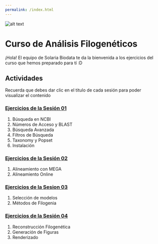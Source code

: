 ```yaml
---
permalink: /index.html
---
```

![alt text](https://solariabiodata.com.mx/wp-content/uploads/2021/07/logo_red.png "Soluciones de Siguiente Generación")
# Curso de Análisis Filogenéticos

¡Hola! El equipo de Solaria Biodata te da la bienvenida a los ejercicios del curso que hemos preparado para tí :D
## Actividades
Recuerda que debes dar clic en el titulo de cada sesión para poder visualizar el contenido
### [Ejercicios de la Sesión 01](./sesion01)
1. Búsqueda en NCBI
2. Números de Acceso y BLAST
3. Búsqueda Avanzada
4. Filtros de Búsqueda
5. Taxonomy y Popset
6. Instalación 
### [Ejercicios de la Sesión 02](./sesion02)
1. Alineamiento con MEGA
2. Alineamiento Online
### [Ejercicios de la Sesion 03](./sesion03)
1. Selección de modelos
2. Métodos de Filogenia
### [Ejercicios de la Sesión 04](./sesion04)
1. Reconstrucción Filogenética
2. Generación de Figuras
3. Renderizado
